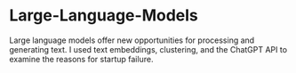 # Large-Language-Models
Large language models offer new opportunities for processing and generating text. I used text embeddings, clustering, and the  ChatGPT API to examine the reasons for startup failure.
